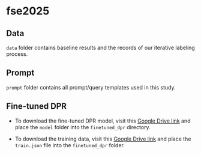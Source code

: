 # fse2025
## Data
`data` folder contains baseline results and the records of our iterative labeling process.

## Prompt
`prompt` folder contains all prompt/query templates used in this study.

## Fine-tuned DPR
- To download the fine-tuned DPR model, visit this [Google Drive link](https://drive.google.com/drive/folders/12fAKZcZXIZV5jH-yHvT66uPzvEtsVR45?usp=sharing) and place the `model` folder into the `finetuned_dpr` directory.

- To download the training data, visit this [Google Drive link](https://drive.google.com/file/d/1l5TZJRcrt0c-emql2P5cNCibDSNP3wNm/view?usp=sharing) and place the `train.json` file into the `finetuned_dpr` folder.


